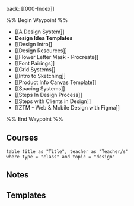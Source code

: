 back: [[000-Index]]

%% Begin Waypoint %%
- [[A Design System]]
- **Design Idea Templates**
- [[Design Intro]]
- [[Design Resources]]
- [[Flower Letter Mask - Procreate]]
- [[Font Pairings]]
- [[Grid Systems]]
- [[Intro to Sketching]]
- [[Product Info Canvas Template]]
- [[Spacing Systems]]
- [[Steps In Design Process]]
- [[Steps with Clients in Design]]
- [[ZTM - Web & Mobile Design with Figma]]

%% End Waypoint %%


## Courses

```dataview
table title as "Title", teacher as "Teacher/s"
where type = "class" and topic = "design"
```



## Notes


## Templates





